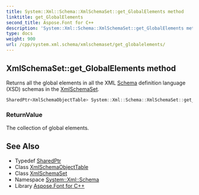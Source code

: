 ```yaml
---
title: System::Xml::Schema::XmlSchemaSet::get_GlobalElements method
linktitle: get_GlobalElements
second_title: Aspose.Font for C++
description: 'System::Xml::Schema::XmlSchemaSet::get_GlobalElements method. Returns all the global elements in all the XML Schema definition language (XSD) schemas in the XmlSchemaSet in C++.'
type: docs
weight: 900
url: /cpp/system.xml.schema/xmlschemaset/get_globalelements/
---
```

## XmlSchemaSet::get_GlobalElements method


Returns all the global elements in all the XML [Schema](../../) definition language (XSD) schemas in the [XmlSchemaSet](../).

```cpp
SharedPtr<XmlSchemaObjectTable> System::Xml::Schema::XmlSchemaSet::get_GlobalElements()
```


### ReturnValue

The collection of global elements.

## See Also

* Typedef [SharedPtr](../../../system/sharedptr/)
* Class [XmlSchemaObjectTable](../../xmlschemaobjecttable/)
* Class [XmlSchemaSet](../)
* Namespace [System::Xml::Schema](../../)
* Library [Aspose.Font for C++](../../../)
